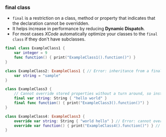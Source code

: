 ### **final class**

- `final` is a restriction on a class, method or property that indicates that the declaration cannot be overridden.
- It helps increase in performance by reducing **Dynamic Dispatch**.
- For most cases *XCode* automatically optimize your classes to the `final class` if they don't have subclasses.

```swift
final class ExampleClass1 {
    var integer = 9
    func function() { print("ExampleClass1().function()") }
}

class ExampleClass2: ExampleClass1 { // Error: inheritance from a final class "ExampleClass1".
    var string = "sample"
}
```

```swift
class ExampleClass3 {
    // Cannot override stored properties without a turn around, so instead I defined computed property.
    final var string: String { "hello world" }
    final func function() { print("ExampleClass3().function()") }
}

class ExampleClass4: ExampleClass3 {
    override var string: String { "world hello" } // Error: cannot override a final property.
    override var function() { print("ExampleClass4().function()") } // Error: cannot override a final function.
}
```
